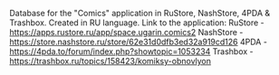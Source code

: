 Database for the "Comics" application in RuStore, NashStore, 4PDA & Trashbox. Created in RU language. 
Link to the application: 
RuStore - https://apps.rustore.ru/app/space.ugarin.comics2 
NashStore - https://store.nashstore.ru/store/62e31d0dfb3ed32a919cd126
4PDA - https://4pda.to/forum/index.php?showtopic=1053234 
Trashbox - https://trashbox.ru/topics/158423/komiksy-obnovlyon
